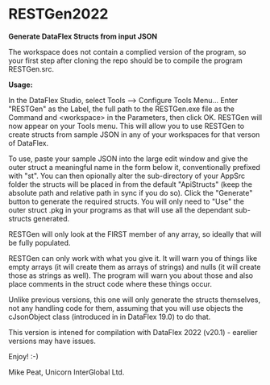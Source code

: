# RESTGen2022
<b>Generate DataFlex Structs from input JSON</b>

The workspace does not contain a complied version of the program, so your first step after cloning the repo should be to compile the program RESTGen.src.

<b>Usage:</b>

In the DataFlex Studio, select Tools --> Configure Tools Menu...  Enter "RESTGen" as the Label, the full path to the RESTGen.exe file as the Command and &lt;workspace&gt; in the Parameters, then click OK.  RESTGen will now appear on your Tools menu. This will allow you to use RESTGen to create structs from sample JSON in any of your workspaces for that verson of DataFlex.
 
To use, paste your sample JSON into the large edit window and give the outer struct a meaningful name in the form below it, conventionally prefixed with "st".  You can then opionally alter the sub-directory of your AppSrc folder the structs will be placed in from the default "ApiStructs" (keep the absolute path and relative path in sync if you do so).  Click the "Generate" button to generate the required structs. You will only need to "Use" the outer struct .pkg in your programs as that will use all the dependant sub-structs generated.
 
RESTGen will only look at the FIRST member of any array, so ideally that will be fully populated.
 
RESTGen can only work with what you give it.  It will warn you of things like empty arrays (it will create them as arrays of strings) and nulls (it will create those as strings as well).  The program will warn you about those and also place comments in the struct code where these things occur.
 
Unlike previous versions, this one will only generate the structs themselves, not any handling code for them, assuming that you will use objects the cJsonObject class (introduced in in DataFlex 19.0) to do that.

This version is intened for compilation with DataFlex 2022 (v20.1) - earelier versions may have issues.
 
Enjoy!  :-)

Mike Peat, Unicorn InterGlobal Ltd.
